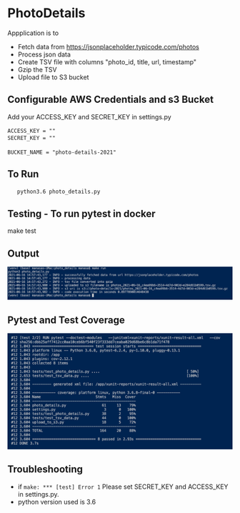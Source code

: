 # PhotoDetails

Appplication is to 
- Fetch data from https://jsonplaceholder.typicode.com/photos
- Process json data 
- Create TSV file with columns "photo_id, title, url, timestamp"
- Gzip the TSV
- Upload file to S3 bucket

Configurable AWS Credentials and s3 Bucket
---------------
Add your ACCESS_KEY and SECRET_KEY in settings.py
```
ACCESS_KEY = ""
SECRET_KEY = ""

BUCKET_NAME = "photo-details-2021"
```

To Run
-------
```pip3.6 install -r requirements.txt
   python3.6 photo_details.py
```


Testing - To run pytest in docker
-------
make test 


Output
--------
![image](https://github.com/codingyoga/PhotoDetails/blob/7a326cc3dc75b1d652e28cac7c5575b02fdee805/screenshots/make%20run%20output.png)


Pytest and Test Coverage 
--------
![image](https://github.com/codingyoga/PhotoDetails/blob/f23397c2d29ab93458e293d705a2f75b9554d687/screenshots/testcases%20and%20coverage.png)


Troubleshooting
-------
- if ```make: *** [test] Error 1``` Please set SECRET_KEY and ACCESS_KEY in settings.py.
- python version used is 3.6

